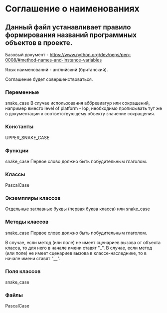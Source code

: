# Соглашение о наименованиях
## Данный файл устанавливает правило формирования названий программных объектов в проекте.

Базовый документ - https://www.python.org/dev/peps/pep-0008/#method-names-and-instance-variables

Язык наименований - английский (британский).

Соглашение будет совершенствоваться.

### Переменные
snake_case
В случае использования аббревиатур или сокращений, например вместо level of platform - lop, 
необходимо прописывать тут же в документации к соответствующему объекту значение сокращения.
### Константы
UPPER_SNAKE_CASE
### Функции
snake_case
Первое слово должно быть побудительным глаголом.
### Классы
PascalCase
### Экземпляры классов
Отдельные заглавные буквы (первая буква класса) или snake_case
### Методы классов
snake_case
Первое слово должно быть побудительным глаголом.

В случае, если метод (или поле) не имеет сценариев вызова от объекта класса, 
то для него в начале имени ставят "\_". В случае, если метод (или поле) не имеет 
сценариев вызова в классе-наследнике, то в начале имени ставят "\__".
### Поля классов
snake_case
### Файлы
PascalCase
